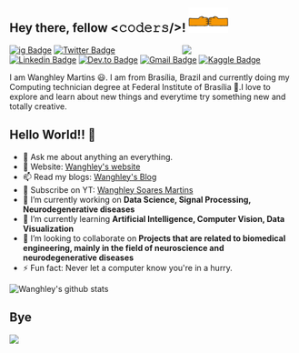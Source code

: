 <h2 vertical-align="middle"> Hey there, fellow <𝚌𝚘𝚍𝚎𝚛𝚜/>! <img src="https://raw.githubusercontent.com/Wanghley/wanghley/master/Secret-Handshake_final.gif" width="70px"></h2>

<img align='right' src='https://user-images.githubusercontent.com/5713670/87202985-820dcb80-c2b6-11ea-9f56-7ec461c497c3.gif' width='200"'>

[![ig Badge](https://img.shields.io/badge/@wanghley-%23E4405F.svg?&style=flat-square&logo=instagram&logoColor=white&link=https://instagram.com/wanghley)](https://instagram.com/wanghley) [![Twitter Badge](https://img.shields.io/badge/-@wanghley-1ca0f1?style=flat-square&labelColor=1ca0f1&logo=twitter&logoColor=white&link=https://twitter.com/wanghley)](https://twitter.com/wanghley) [![Linkedin Badge](https://img.shields.io/badge/-wanghley-blue?style=flat-square&logo=Linkedin&logoColor=white&link=https://www.linkedin.com/in/wanghley/)](https://www.linkedin.com/in/wanghley/) [![Dev.to Badge](https://img.shields.io/badge/wanghley-000000?&style=flat-square&logo=dev.to&logoColor=white&link=https://dev.to/wanghley)](https://dev.to/wanghley)
[![Gmail Badge](https://img.shields.io/badge/-wanghleys@gmail.com-c14438?style=flat-square&logo=Gmail&logoColor=white&link=mailto:wanghleys@gmail.com)](mailto:wanghleys@gmail.com) [![Kaggle Badge](https://img.shields.io/badge/-wanghley-008ABC?style=flat-square&logo=kaggle&logoColor=white&link=https://www.kaggle.com/wanghley)](https://www.kaggle.com/wanghley)

I am Wanghley Martins 😃. I am from Brasília, Brazil and currently doing my Computing technician degree at Federal Institute of Brasília 🏫.I love to explore and learn about new things and everytime try something new and totally creative.
<!--## 👯 Communities
* Underground DEVs execute leader
* U.S. Embassy in Brazil Alumni 
* Projeto Globalizando mentee

## ⚡ Technologies
Talk to me about
- Front-end development using **HTML, Javascript, CSS, Bootstrap, React, Angular**(learning)
- Backend development using **Flask, Django, node.JS, GO** (Still learning)
- Robust full-stack system design implementation
- Desktop application development using **Flutter, JavaFX, PyQt5**(Still learning)
- Mobile application development using **Flutter, Kotlin, React Native**
- Creating scalable cloud architecture using **AWS Cloud, Google Cloud, IBM Cloud**
- Solving Data structure and algorithm questions in **Java, Python and R** 

<br>Used languages in repos:<br>
[![Top Langs](https://github-readme-stats.vercel.app/api/top-langs/?username=wanghley&layout=compact)](#) -->

## Hello World!! 🤔
- 💬 Ask me about anything an everything.
- 🎯 Website: [Wanghley's website](https://wanghley.com)
- 📫 Read my blogs: [Wanghley's Blog](https://wanghley.com/blog)
- 🔔 Subscribe on YT: [Wanghley Soares Martins](https://www.youtube.com/channel/UC4LC--P0TKC7aHe6Or5tRtg)
- 🔭 I’m currently working on **Data Science, Signal Processing, Neurodegenerative diseases**
- 🌱 I’m currently learning **Artificial Intelligence, Computer Vision, Data Visualization**
- 👯 I’m looking to collaborate on **Projects that are related to biomedical engineering, mainly in the field of neuroscience and neurodegenerative diseases**
- ⚡ Fun fact: Never let a computer know you're in a hurry.

![Wanghley's github stats](https://github-readme-stats.vercel.app/api?username=wanghley&show_icons=true)

## Bye

![](https://komarev.com/ghpvc/?username=wanghley&label=📈+You+are+visitor+number&color=green)

<!--<p align=center><img src="https://raw.githubusercontent.com/MartinHeinz/MartinHeinz/master/wave.gif" width="80px">-->
  
<!--![footer](https://capsule-render.vercel.app/api?type=wave&color=d3d3d3&height=180&width=100&section=footer&text=&lsaquo;&rsaquo;%20Thanks%20for%20watching%20my%20profile%20&lsaquo;/&rsaquo;&fontSize=20&fontAlign=50&fontColor=000000)-->
  


<!--
**Wanghley/wanghley** is a ✨ _special_ ✨ repository because its `README.md` (this file) appears on your GitHub profile.

Here are some ideas to get you started:

- 🔭 I’m currently working on ...
- 🌱 I’m currently learning ...
- 👯 I’m looking to collaborate on ...
- 🤔 I’m looking for help with ...
- 💬 Ask me about ...
- 📫 How to reach me: ...
- 😄 Pronouns: ...
- ⚡ Fun fact: ...
-->
